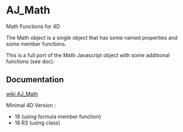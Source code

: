 # AJ_Math

Math Functions for 4D

The Math object is a single object that has some named properties and some member functions.

This is a full port of the Math Javascript object with some additional functions (see doc).

## Documentation

[wiki AJ_Math](https://github.com/AJARProject/AJ_Math/wiki)

Minimal 4D Version : 
 - 18 (using formula member function)
 - 18 R3 (using class)
